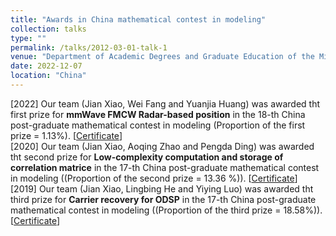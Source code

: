 ```yaml
---
title: "Awards in China mathematical contest in modeling"
collection: talks
type: ""
permalink: /talks/2012-03-01-talk-1
venue: "Department of Academic Degrees and Graduate Education of the Ministry of Education"
date: 2022-12-07
location: "China"
---
```


[2022] Our team (Jian Xiao, Wei Fang and Yuanjia Huang) was awarded tht first prize for **mmWave FMCW Radar-based position** in the 18-th China post-graduate mathematical contest in modeling (Proportion of the first prize = 1.13%). [<a href="https://github.com/JianXiao-24/JianXiao-24.github.io/blob/master/files/NO.A2020300080.pdf">Certificate</a>]
<br>
[2020] Our team (Jian Xiao, Aoqing Zhao and Pengda Ding) was awarded tht second prize for **Low-complexity computation and storage of correlation matrice** in the 17-th China post-graduate mathematical contest in modeling ((Proportion of the second prize = 13.36 %)). [<a href="../files
/NO.A2021200070.pdf">Certificate</a>]
<br>
[2019] Our team (Jian Xiao, Lingbing He and Yiying Luo) was awarded tht third prize for **Carrier recovery for ODSP** in the 17-th China post-graduate mathematical contest in modeling ((Proportion of the third prize = 18.58%)). [<a href="https://jianxiao-24.github.io/files/NO.A2020300080.pdf">Certificate</a>]
